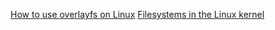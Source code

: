 [How to use overlayfs on Linux](https://wiki.friendlyelec.com/wiki/index.php/How_to_use_overlayfs_on_Linux)
[Filesystems in the Linux kernel](https://www.kernel.org/doc/html/v5.7/filesystems/index.html#filesystems)